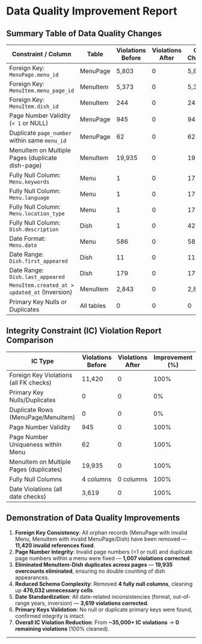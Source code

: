 
# Data Quality Improvement Report

## Summary Table of Data Quality Changes

| Constraint / Column                              | Table         | Violations Before | Violations After | Cells Changed |
|--------------------------------------------------|---------------|-------------------|------------------|---------------|
| Foreign Key: `MenuPage.menu_id`                  | MenuPage      | 5,803             | 0                | 5,803         |
| Foreign Key: `MenuItem.menu_page_id`             | MenuItem      | 5,373             | 0                | 5,373         |
| Foreign Key: `MenuItem.dish_id`                  | MenuItem      | 244               | 0                | 244           |
| Page Number Validity (`< 1` or NULL)             | MenuPage      | 945               | 0                | 945           |
| Duplicate `page_number` within same `menu_id`    | MenuPage      | 62                | 0                | 62            |
| MenuItem on Multiple Pages (duplicate dish-page) | MenuItem      | 19,935            | 0                | 19,935        |
| Fully Null Column: `Menu.keywords`               | Menu          | 1                 | 0                | 17,545        |
| Fully Null Column: `Menu.language`               | Menu          | 1                 | 0                | 17,545        |
| Fully Null Column: `Menu.location_type`          | Menu          | 1                 | 0                | 17,545        |
| Fully Null Column: `Dish.description`            | Dish          | 1                 | 0                | 423,397       |
| Date Format: `Menu.date`                         | Menu          | 586               | 0                | 586           |
| Date Range: `Dish.first_appeared`                | Dish          | 11                | 0                | 11            |
| Date Range: `Dish.last_appeared`                 | Dish          | 179               | 0                | 179           |
| `MenuItem.created_at > updated_at` (Inversion)   | MenuItem      | 2,843             | 0                | 2,843         |
| Primary Key Nulls or Duplicates                  | All tables    | 0                 | 0                | 0             |

## Integrity Constraint (IC) Violation Report Comparison

| IC Type                                | Violations Before | Violations After | Improvement (%) |
|----------------------------------------|-------------------|------------------|-----------------|
| Foreign Key Violations (all FK checks) | 11,420            | 0                | 100%            |
| Primary Key Nulls/Duplicates           | 0                 | 0                | 0%              |
| Duplicate Rows (MenuPage/MenuItem)     | 0                 | 0                | 0%              |
| Page Number Validity                   | 945               | 0                | 100%            |
| Page Number Uniqueness within Menu     | 62                | 0                | 100%            |
| MenuItem on Multiple Pages (duplicates)| 19,935            | 0                | 100%            |
| Fully Null Columns                     | 4 columns         | 0 columns        | 100%            |
| Date Violations (all date checks)      | 3,619             | 0                | 100%            |

## Demonstration of Data Quality Improvements

1. **Foreign Key Consistency**: All orphan records (MenuPage with invalid Menu, MenuItem with invalid MenuPage/Dish) have been removed — **11,420 invalid references fixed**.
2. **Page Number Integrity**: Invalid page numbers (<1 or null) and duplicate page numbers within a menu were fixed — **1,007 violations corrected**.
3. **Eliminated MenuItem-Dish duplicates across pages** — **19,935 overcounts eliminated**, ensuring no double counting of dish appearances.
4. **Reduced Schema Complexity**: Removed **4 fully null columns**, cleaning up **476,032 unnecessary cells**.
5. **Date Standardization**: All date-related inconsistencies (format, out-of-range years, inversion) — **3,619 violations corrected**.
6. **Primary Keys Validation**: No null or duplicate primary keys were found, confirmed integrity is intact.
7. **Overall IC Violation Reduction**: From **~35,000+ IC violations** → **0 remaining violations** (100% cleaned).

---

